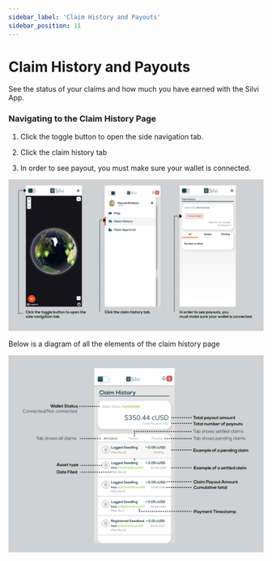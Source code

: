 ```yaml
---
sidebar_label: 'Claim History and Payouts'
sidebar_position: 11
---
```


# Claim History and Payouts

See the status of your claims and how much you have earned with the Silvi App. 

### Navigating to the Claim History Page 

1. Click the toggle button to open the side navigation tab. 

2. Click the claim history tab

3. In order to see payout, you must make sure your wallet is connected. 

![Navigating to Claim History](./img/Navigating%20to%20Claim%20History.png)

Below is a diagram of all the elements of the claim history page 

![Claim History Diagram](./img/Claim%20History%20Diagram.png)
